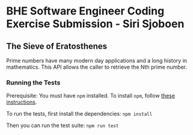 # BHE Software Engineer Coding Exercise Submission - Siri Sjoboen

## The Sieve of Eratosthenes

Prime numbers have many modern day applications and a long history in
mathematics. This API allows the caller to retrieve the Nth prime number.

### Running the Tests

Prerequisite: You must have `npm` installed. To install `npm`, follow [these instructions](https://docs.npmjs.com/downloading-and-installing-node-js-and-npm).

To run the tests, first install the dependencies:
`npm install`

Then you can run the test suite:
`npm run test`
